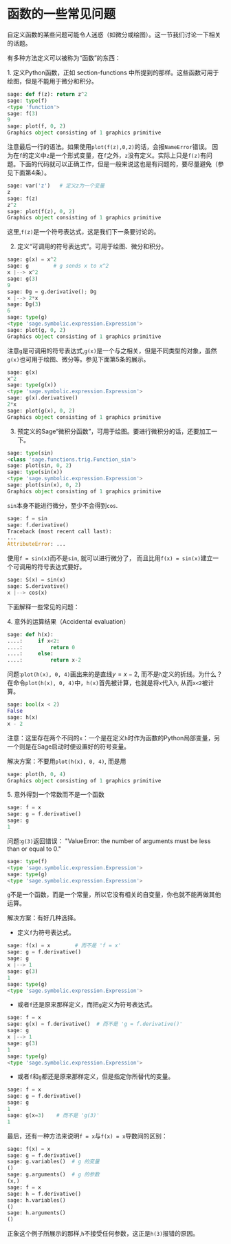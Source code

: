 函数的一些常见问题
==================

自定义函数的某些问题可能令人迷惑（如微分或绘图）。这一节我们讨论一下相关的话题。

有多种方法定义可以被称为“函数”的东西：

​1. 定义Python函数，正如 section-functions 中所提到的那样。这些函数可用于绘图，但是不能用于微分和积分。
```py
sage: def f(z): return z^2
sage: type(f)
<type 'function'>
sage: f(3)
9
sage: plot(f, 0, 2)
Graphics object consisting of 1 graphics primitive
```


注意最后一行的语法。如果使用`plot(f(z),0,2)`的话，会报`NameError`错误。 因为在`f`的定义中`z`是一个形式变量，在`f`之外，`z`没有定义。实际上只是`f(z)`有问题。下面的代码就可以正确工作，但是一般来说这也是有问题的，要尽量避免（参见下面第4条）。
```py
sage: var('z')   # 定义z为一个变量
z
sage: f(z)
z^2
sage: plot(f(z), 0, 2)
Graphics object consisting of 1 graphics primitive
```


这里,`f(z)`是一个符号表达式，这是我们下一条要讨论的。

2.  定义“可调用的符号表达式”。可用于绘图、微分和积分。
```py
sage: g(x) = x^2
sage: g        # g sends x to x^2
x |--> x^2
sage: g(3)
9
sage: Dg = g.derivative(); Dg
x |--> 2*x
sage: Dg(3)
6
sage: type(g)
<type 'sage.symbolic.expression.Expression'>
sage: plot(g, 0, 2)
Graphics object consisting of 1 graphics primitive
```

注意`g`是可调用的符号表达式,`g(x)`是一个与之相关，但是不同类型的对象，虽然`g(x)`也可用于绘图、微分等。参见下面第5条的展示。
```py
sage: g(x)
x^2
sage: type(g(x))
<type 'sage.symbolic.expression.Expression'>
sage: g(x).derivative()
2*x
sage: plot(g(x), 0, 2)
Graphics object consisting of 1 graphics primitive
```


3.  预定义的Sage“微积分函数”，可用于绘图。要进行微积分的话，还要加工一下。
```py
sage: type(sin)
<class 'sage.functions.trig.Function_sin'>
sage: plot(sin, 0, 2)
sage: type(sin(x))
<type 'sage.symbolic.expression.Expression'>
sage: plot(sin(x), 0, 2)
Graphics object consisting of 1 graphics primitive
```

`sin`本身不能进行微分，至少不会得到`cos`.
```py
sage: f = sin    
sage: f.derivative()
Traceback (most recent call last):
...
AttributeError: ...
```


使用`f = sin(x)`而不是`sin`, 就可以进行微分了， 而且比用`f(x) = sin(x)`建立一个可调用的符号表达式要好。
```py
sage: S(x) = sin(x)
sage: S.derivative()
x |--> cos(x)
```

下面解释一些常见的问题：

​4. 意外的运算结果（Accidental evaluation）
```py
sage: def h(x):
....:     if x<2:
....:         return 0
....:     else:
....:         return x-2
```


问题:`plot(h(x), 0, 4)`画出来的是直线$y=x-2$, 而不是`h`定义的折线。为什么？在命令`plot(h(x), 0, 4)`中，`h(x)`首先被计算，也就是将`x`代入`h`, 从而`x<2`被计算。

```py
sage: bool(x < 2)
False
sage: h(x)
x - 2
```
注意：这里存在两个不同的`x`：一个是在定义`h`时作为函数的Python局部变量，另一个则是在Sage启动时便设置好的符号变量。

解决方案：不要用`plot(h(x), 0, 4)`, 而是用
```py
sage: plot(h, 0, 4)
Graphics object consisting of 1 graphics primitive
```


​5. 意外得到一个常数而不是一个函数
```py
sage: f = x
sage: g = f.derivative() 
sage: g
1
```

问题:`g(3)`返回错误： "ValueError: the number of arguments must be less than or equal to 0."
```py
sage: type(f)
<type 'sage.symbolic.expression.Expression'>
sage: type(g)
<type 'sage.symbolic.expression.Expression'>
```

`g`不是一个函数，而是一个常量，所以它没有相关的自变量，你也就不能再做其他运算。

解决方案：有好几种选择。

-   定义`f`为符号表达式。

```py
sage: f(x) = x        # 而不是 'f = x'
sage: g = f.derivative()
sage: g
x |--> 1
sage: g(3)
1
sage: type(g)
<type 'sage.symbolic.expression.Expression'>
```

-   或者`f`还是原来那样定义，而把`g`定义为符号表达式。
```py
sage: f = x
sage: g(x) = f.derivative()  # 而不是 'g = f.derivative()'
sage: g
x |--> 1
sage: g(3)
1
sage: type(g)
<type 'sage.symbolic.expression.Expression'>
```

-   或者`f`和`g`都还是原来那样定义，但是指定你所替代的变量。

```py
sage: f = x
sage: g = f.derivative()
sage: g
1
sage: g(x=3)    # 而不是 'g(3)'
1
```

最后，还有一种方法来说明`f = x`与`f(x) = x`导数间的区别：
```py
sage: f(x) = x 
sage: g = f.derivative()
sage: g.variables()  # g 的变量
()
sage: g.arguments()  # g 的参数
(x,)
sage: f = x
sage: h = f.derivative()
sage: h.variables()
()
sage: h.arguments()
()
```

正象这个例子所展示的那样,`h`不接受任何参数，这正是`h(3)`报错的原因。
